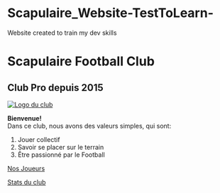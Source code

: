 # Scapulaire_Website-TestToLearn-
Website created to train my dev skills
<!DOCTYPE html>
<html>
	<head>
		<meta charset="UTF-8" />
		<link rel="stylesheet" href:"style.css" />
		<title> Scapulaire FC </title>
	</head>
	<body>
		<h1>Scapulaire Football Club</h1>
		<h2>Club Pro depuis 2015</h2>
	  <a href="http://www.hostingpics.net/viewer.php?id=491514scapulaireicone.png"><img src="http://img4.hostingpics.net/thumbs/mini_491514scapulaireicone.png" alt="Logo du club" /></a>
			<p><strong>Bienvenue!</strong></br>Dans ce club, nous avons des valeurs simples, qui sont:
      <ol>
				<li>Jouer collectif</li>
				<li>Savoir se placer sur le terrain</li>
				<li>Être passionné par le Football</li>
			</ol>
		<p><a href="https://github.com/Nephelim33/Scapulaire_Website-TestToLearn-/blob/master/Our%20players.md" title="Ils ont la classe!">Nos Joueurs</a></p>
		<p><a href="https://github.com/Nephelim33/Scapulaire_Website-TestToLearn-/blob/master/ClubStats.md" title="Y a du boulot!"> Stats du club</a></p>
	</body>
</html>
